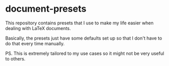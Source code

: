 # document-presets

This repository contains presets that I use to make my life easier when dealing with LaTeX documents.

Basically, the presets just have some defaults set up so that I don't have to do that every time manually.

PS. This is extremely tailored to my use cases so it might not be very useful to others.

